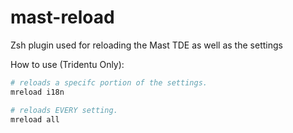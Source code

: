 # mast-reload

Zsh plugin used for reloading the Mast TDE as well as the settings

How to use (Tridentu Only):

```zsh
# reloads a specifc portion of the settings.
mreload i18n

# reloads EVERY setting.
mreload all
```
